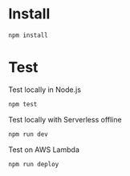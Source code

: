 # Install

```js
npm install
```

# Test

Test locally in Node.js
```js
npm test
```

Test locally with Serverless offline
```js
npm run dev
```

Test on AWS Lambda
```js
npm run deploy
```
